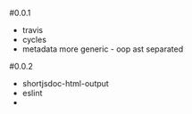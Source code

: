 #0.0.1

 * travis
 * cycles
 * metadata more generic - oop ast separated

#0.0.2

 * shortjsdoc-html-output
 * eslint
 * 
